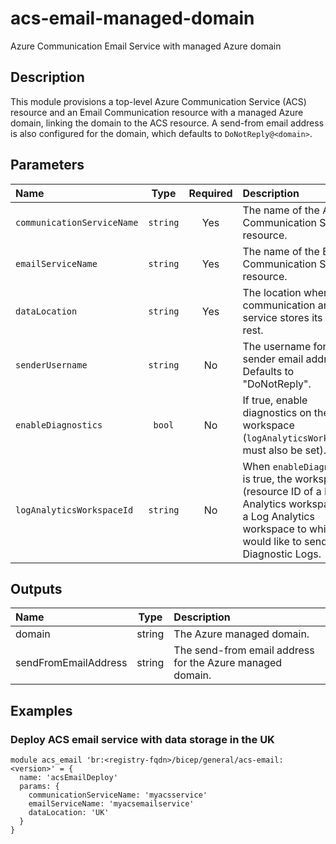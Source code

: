 # acs-email-managed-domain

Azure Communication Email Service with managed Azure domain

## Description

This module provisions a top-level Azure Communication Service (ACS) resource and an Email Communication resource with a managed Azure domain, linking the domain to the ACS resource. A send-from email address is also configured for the domain, which defaults to `DoNotReply@<domain>`.

## Parameters

| Name                       | Type     | Required | Description                                                                                                                                                                  |
| :------------------------- | :------: | :------: | :--------------------------------------------------------------------------------------------------------------------------------------------------------------------------- |
| `communicationServiceName` | `string` | Yes      | The name of the Azure Communication Service resource.                                                                                                                        |
| `emailServiceName`         | `string` | Yes      | The name of the Email Communication Service resource.                                                                                                                        |
| `dataLocation`             | `string` | Yes      | The location where the communication and email service stores its data at rest.                                                                                              |
| `senderUsername`           | `string` | No       | The username for the sender email address. Defaults to "DoNotReply".                                                                                                         |
| `enableDiagnostics`        | `bool`   | No       | If true, enable diagnostics on the workspace (`logAnalyticsWorkspaceId` must also be set).                                                                                   |
| `logAnalyticsWorkspaceId`  | `string` | No       | When `enableDiagnostics` is true, the workspace ID (resource ID of a Log Analytics workspace) for a Log Analytics workspace to which you would like to send Diagnostic Logs. |

## Outputs

| Name                 | Type   | Description                                               |
| :------------------- | :----: | :-------------------------------------------------------- |
| domain               | string | The Azure managed domain.                                 |
| sendFromEmailAddress | string | The send-from email address for the Azure managed domain. |

## Examples

### Deploy ACS email service with data storage in the UK

```bicep
module acs_email 'br:<registry-fqdn>/bicep/general/acs-email:<version>' = {
  name: 'acsEmailDeploy'
  params: {
    communicationServiceName: 'myacsservice'
    emailServiceName: 'myacsemailservice'
    dataLocation: 'UK'
  }
}
```